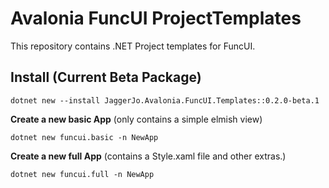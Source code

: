 # Avalonia FuncUI ProjectTemplates

This repository contains .NET Project templates for FuncUI. 

## Install (Current Beta Package)

```
dotnet new --install JaggerJo.Avalonia.FuncUI.Templates::0.2.0-beta.1
```

**Create a new basic App** (only contains a simple elmish view)

```
dotnet new funcui.basic -n NewApp
```

**Create a new full App** (contains a Style.xaml file and other extras.)

```
dotnet new funcui.full -n NewApp
```

